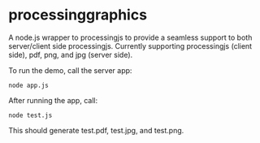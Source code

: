 processinggraphics
==================

A node.js wrapper to processingjs to provide a seamless support to both server/client side processingjs.
Currently supporting processingjs (client side), pdf, png, and jpg (server side).

To run the demo, call the server app:

    node app.js

After running the app, call:

    node test.js

This should generate test.pdf, test.jpg, and test.png.